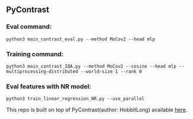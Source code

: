 ## PyContrast

### Eval command:
```
python3 main_contrast_eval.py --method MoCov2 --head mlp
```
### Training command:
```
python3 main_contrast_IQA.py --method MoCov2 --cosine --head mlp --multiprocessing-distributed --world-size 1 --rank 0
```
### Eval features with NR model:
```
python3 train_linear_regression_NR.py --use_parallel
```

This repo is built on top of PyContrast(author: HobbitLong) available [here](https://github.com/HobbitLong/PyContrast).

